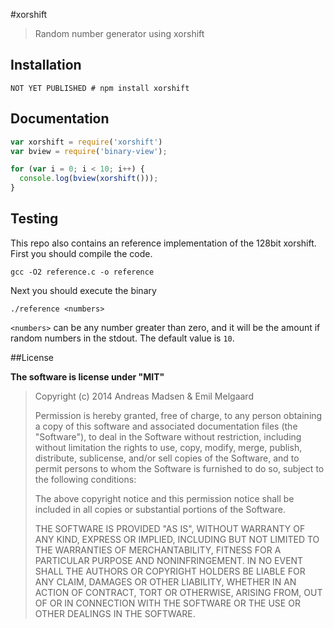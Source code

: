 #xorshift

> Random number generator using xorshift

## Installation

```sheel
NOT YET PUBLISHED # npm install xorshift
```

## Documentation

```javascript
var xorshift = require('xorshift')
var bview = require('binary-view');

for (var i = 0; i < 10; i++) {
  console.log(bview(xorshift()));
}
```

## Testing

This repo also contains an reference implementation of the 128bit xorshift.
First you should compile the code.

```shell
gcc -O2 reference.c -o reference
```

Next you should execute the binary
```shell
./reference <numbers>
```

`<numbers>` can be any number greater than zero, and it will be the amount
if random numbers in the stdout. The default value is `10`.

##License

**The software is license under "MIT"**

> Copyright (c) 2014 Andreas Madsen & Emil Melgaard
>
> Permission is hereby granted, free of charge, to any person obtaining a copy
> of this software and associated documentation files (the "Software"), to deal
> in the Software without restriction, including without limitation the rights
> to use, copy, modify, merge, publish, distribute, sublicense, and/or sell
> copies of the Software, and to permit persons to whom the Software is
> furnished to do so, subject to the following conditions:
>
> The above copyright notice and this permission notice shall be included in
> all copies or substantial portions of the Software.
>
> THE SOFTWARE IS PROVIDED "AS IS", WITHOUT WARRANTY OF ANY KIND, EXPRESS OR
> IMPLIED, INCLUDING BUT NOT LIMITED TO THE WARRANTIES OF MERCHANTABILITY,
> FITNESS FOR A PARTICULAR PURPOSE AND NONINFRINGEMENT. IN NO EVENT SHALL THE
> AUTHORS OR COPYRIGHT HOLDERS BE LIABLE FOR ANY CLAIM, DAMAGES OR OTHER
> LIABILITY, WHETHER IN AN ACTION OF CONTRACT, TORT OR OTHERWISE, ARISING FROM,
> OUT OF OR IN CONNECTION WITH THE SOFTWARE OR THE USE OR OTHER DEALINGS IN
> THE SOFTWARE.
